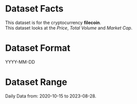# Dataset Facts

This dataset is for the cryptocurrency **filecoin**.    
This dataset looks at the _Price_, _Total Volume_ and _Market Cap_.      

# Dataset Format  

YYYY-MM-DD    

# Dataset Range    

Daily Data from: 2020-10-15 to 2023-08-28.    
 
 